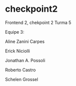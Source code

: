 # checkpoint2

Frontend 2, chekpoint 2
Turma 5

Equipe 3:

Aline Zanini Carpes

Erick Niciolli

Jonathan A. Possoli

Roberto Castro

Schelen Grossel
